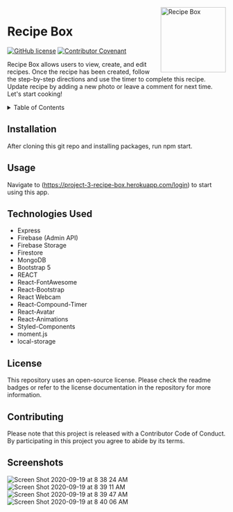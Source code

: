 <img src="https://project-3-recipe-box.herokuapp.com/static/media/box5.7463777c.png" alt="Recipe Box" width="150" align="right" />

# Recipe Box

[![GitHub license](https://img.shields.io/github/license/PeterBaker644/Recipe-Journal)](https://github.com/PeterBaker644/Recipe-Journal/blob/master/LICENSE) [![Contributor Covenant](https://img.shields.io/badge/Contributor%20Covenant-v2.0%20adopted-ff69b4.svg)](https://www.contributor-covenant.org/version/2/0/code_of_conduct/code_of_conduct.md)

Recipe Box allows users to view, create, and edit recipes.  Once the recipe has been created, follow the step-by-step directions and use the timer to complete this recipe.  Update recipe by adding a new photo or leave a comment for next time. Let's start cooking!

<details>
<summary>Table of Contents</summary>

## Table of Contents
* Title
* Description
* [Installation](#installation)
* [Usage](#usage)
* [Technologies Used](#technologies)
* [License](#license)
* [Contributing](#contributing)
* [Screenshots](#screenshots)

</details>

## Installation
After cloning this git repo and installing packages, run npm start. 

## Usage
Navigate to (https://project-3-recipe-box.herokuapp.com/login) to start using this app.

## Technologies Used
- Express
- Firebase (Admin API)
- Firebase Storage 
- Firestore
- MongoDB 
- Bootstrap 5
- REACT
- React-FontAwesome 
- React-Bootstrap
- React Webcam
- React-Compound-Timer 
- React-Avatar
- React-Animations
- Styled-Components 
- moment.js 
- local-storage

## License
This repository uses an open-source license. Please check the readme badges or refer to the license documentation in the repository for more information.

## Contributing

Please note that this project is released with a Contributor Code of Conduct. By participating in this project you agree to abide by its terms.

## Screenshots

![Screen Shot 2020-09-19 at 8 38 24 AM](https://user-images.githubusercontent.com/17972802/93668659-7deaf080-fa53-11ea-96d0-c4c2d929dbc1.png)
![Screen Shot 2020-09-19 at 8 39 11 AM](https://user-images.githubusercontent.com/17972802/93668670-9955fb80-fa53-11ea-9c57-03c891adc705.png)
![Screen Shot 2020-09-19 at 8 39 47 AM](https://user-images.githubusercontent.com/17972802/93668679-aecb2580-fa53-11ea-8e01-93d06d298ad6.png)
![Screen Shot 2020-09-19 at 8 40 06 AM](https://user-images.githubusercontent.com/17972802/93668684-ba1e5100-fa53-11ea-8a08-b7e842f958f6.png)

